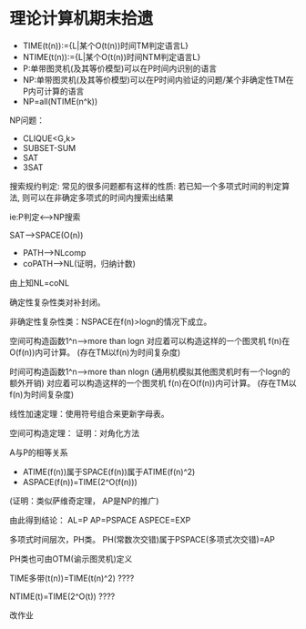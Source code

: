 # 理论计算机期末拾遗

* TIME(t(n)):={L|某个O(t(n))时间TM判定语言L}
* NTIME(t(n)):={L|某个O(t(n))时间NTM判定语言L}
* P:单带图灵机(及其等价模型)可以在P时间内识别的语言
* NP:单带图灵机(及其等价模型)可以在P时间内验证的问题/某个非确定性TM在P内可计算的语言
* NP=all(NTIME(n^k))

NP问题：
* CLIQUE<G,k>
* SUBSET-SUM
* SAT
* 3SAT

搜索规约判定: 常见的很多问题都有这样的性质: 若已知一个多项式时间的判定算法, 则可以在非确定多项式的时间内搜索出结果

ie:P判定<-->NP搜索

SAT-->SPACE(O(n))

* PATH-->NLcomp
* coPATH-->NL(证明，归纳计数)

由上知NL=coNL

确定性复杂性类对补封闭。

非确定性复杂性类：NSPACE在f(n)>logn的情况下成立。

空间可构造函数1^n-->more than logn 对应着可以构造这样的一个图灵机 f(n)在O(f(n))内可计算。 (存在TM以f(n)为时间复杂度)

时间可构造函数1^n-->more than nlogn (通用机模拟其他图灵机时有一个logn的额外开销) 对应着可以构造这样的一个图灵机 f(n)在O(f(n))内可计算。 (存在TM以f(n)为时间复杂度)

线性加速定理：使用符号组合来更新字母表。

空间可构造定理： 证明：对角化方法

A与P的相等关系
* ATIME(f(n))属于SPACE(f(n))属于ATIME(f(n)^2)
* ASPACE(f(n))=TIME(2^O(f(n)))

(证明：类似萨维奇定理， AP是NP的推广)

由此得到结论： AL=P AP=PSPACE ASPECE=EXP

多项式时间层次，PH类。 PH(常数次交错)属于PSPACE(多项式次交错)=AP

PH类也可由OTM(谕示图灵机)定义

TIME多带(t(n))=TIME(t(n)^2) ????

NTIME(t)=TIME(2^O(t))  ????

改作业